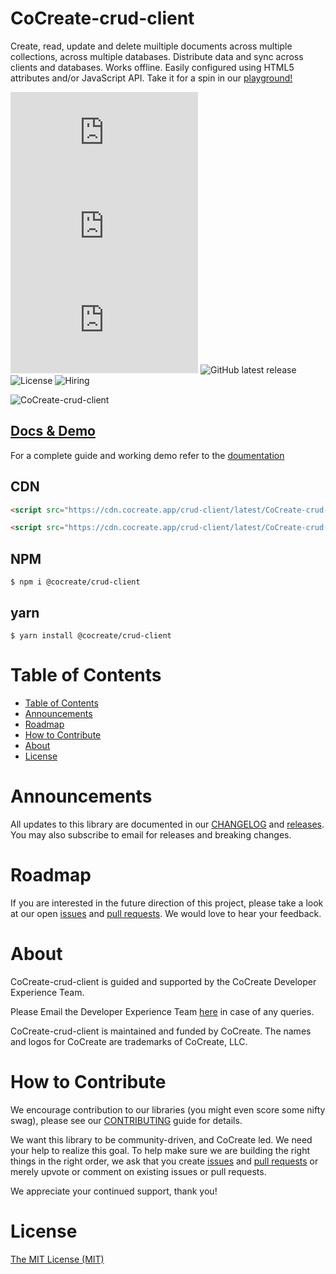 # CoCreate-crud-client

Create, read, update and delete muiltiple documents across multiple collections, across multiple databases. Distribute data and sync across clients and databases. Works offline. Easily configured using HTML5 attributes and/or JavaScript API. Take it for a spin in our [playground!](https://cocreate.app/docs/crud-client)

![minified](https://img.badgesize.io/https://cdn.cocreate.app/crud-client/latest/CoCreate-crud-client.min.js?style=flat-square&label=minified&color=orange)
![gzip](https://img.badgesize.io/https://cdn.cocreate.app/crud-client/latest/CoCreate-crud-client.min.js?compression=gzip&style=flat-square&label=gzip&color=yellow)
![brotli](https://img.badgesize.io/https://cdn.cocreate.app/crud-client/latest/CoCreate-crud-client.min.js?compression=brotli&style=flat-square&label=brotli)
![GitHub latest release](https://img.shields.io/github/v/release/CoCreate-app/CoCreate-crud-client?style=flat-square)
![License](https://img.shields.io/github/license/CoCreate-app/CoCreate-crud-client?style=flat-square)
![Hiring](https://img.shields.io/static/v1?style=flat-square&label=&message=Hiring&color=blueviolet)

![CoCreate-crud-client](https://cdn.cocreate.app/docs/CoCreate-crud-client.gif)

## [Docs & Demo](https://cocreate.app/docs/crud-client)

For a complete guide and working demo refer to the [doumentation](https://cocreate.app/docs/crud-client)

## CDN

```html
<script src="https://cdn.cocreate.app/crud-client/latest/CoCreate-crud-client.min.js"></script>
```

```html
<script src="https://cdn.cocreate.app/crud-client/latest/CoCreate-crud-client.min.css"></script>
```

## NPM

```shell
$ npm i @cocreate/crud-client
```

## yarn

```shell
$ yarn install @cocreate/crud-client
```

# Table of Contents

- [Table of Contents](#table-of-contents)
- [Announcements](#announcements)
- [Roadmap](#roadmap)
- [How to Contribute](#how-to-contribute)
- [About](#about)
- [License](#license)

<a name="announcements"></a>

# Announcements

All updates to this library are documented in our [CHANGELOG](https://github.com/CoCreate-app/CoCreate-crud-client/blob/master/CHANGELOG.md) and [releases](https://github.com/CoCreate-app/CoCreate-crud-client/releases). You may also subscribe to email for releases and breaking changes.

<a name="roadmap"></a>

# Roadmap

If you are interested in the future direction of this project, please take a look at our open [issues](https://github.com/CoCreate-app/CoCreate-crud-client/issues) and [pull requests](https://github.com/CoCreate-app/CoCreate-crud-client/pulls). We would love to hear your feedback.

<a name="about"></a>

# About

CoCreate-crud-client is guided and supported by the CoCreate Developer Experience Team.

Please Email the Developer Experience Team [here](mailto:develop@cocreate.app) in case of any queries.

CoCreate-crud-client is maintained and funded by CoCreate. The names and logos for CoCreate are trademarks of CoCreate, LLC.

<a name="contribute"></a>

# How to Contribute

We encourage contribution to our libraries (you might even score some nifty swag), please see our [CONTRIBUTING](https://github.com/CoCreate-app/CoCreate-crud-client/blob/master/CONTRIBUTING.md) guide for details.

We want this library to be community-driven, and CoCreate led. We need your help to realize this goal. To help make sure we are building the right things in the right order, we ask that you create [issues](https://github.com/CoCreate-app/CoCreate-crud-client/issues) and [pull requests](https://github.com/CoCreate-app/CoCreate-crud-client/pulls) or merely upvote or comment on existing issues or pull requests.

We appreciate your continued support, thank you!


<a name="license"></a>
# License

[The MIT License (MIT)](https://github.com/CoCreate-app/CoCreate-crud-client/blob/master/LICENSE)
